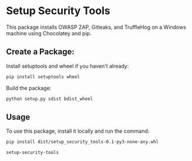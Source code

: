 # Setup Security Tools

This package installs OWASP ZAP, Gitleaks, and TruffleHog on a Windows machine using Chocolatey and pip.

## Create a Package:

Install setuptools and wheel if you haven't already:

```bash
pip install setuptools wheel
```
Build the package:

```bash
python setup.py sdist bdist_wheel
```

## Usage

To use this package, install it locally and run the command:



```bash
pip install dist/setup_security_tools-0.1-py3-none-any.whl
```
```bash
setup-security-tools
```